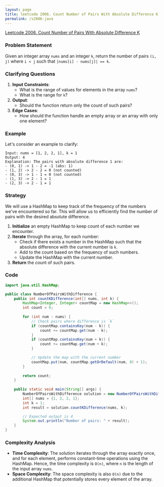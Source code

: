 ```yaml
---
layout: page
title: leetcode 2006. Count Number of Pairs With Absolute Difference K
permalink: /s2006-java
---
```

[Leetcode 2006. Count Number of Pairs With Absolute Difference K](https://algoadvance.github.io/algoadvance/l2006)
### Problem Statement

Given an integer array `nums` and an integer `k`, return the number of pairs `(i, j)` where `i < j` such that `|nums[i] - nums[j]| == k`.

### Clarifying Questions
1. **Input Constraints**:
   - What is the range of values for elements in the array `nums`?
   - What is the range for `k`?
2. **Output**:
   - Should the function return only the count of such pairs?
3. **Edge Cases**:
   - How should the function handle an empty array or an array with only one element?

### Example

Let's consider an example to clarify:

```plaintext
Input: nums = [1, 2, 2, 1], k = 1
Output: 4
Explanation: The pairs with absolute difference 1 are:
- (0, 1) -> 1 - 2 = -1 (abs: 1)
- (1, 2) -> 2 - 2 = 0 (not counted)
- (0, 3) -> 1 - 1 = 0 (not counted)
- (1, 3) -> 2 - 1 = 1
- (2, 3) -> 2 - 1 = 1
```

### Strategy

We will use a HashMap to keep track of the frequency of the numbers we've encountered so far. This will allow us to efficiently find the number of pairs with the desired absolute difference.

1. **Initialize** an empty HashMap to keep count of each number we encounter.
2. **Iterate** through the array, for each number:
   - Check if there exists a number in the HashMap such that the absolute difference with the current number is `k`.
   - Add to the count based on the frequency of such numbers.
   - Update the HashMap with the current number.
3. **Return** the count of such pairs.

### Code

```java
import java.util.HashMap;

public class NumberOfPairsWithDifference {
    public int countKDifference(int[] nums, int k) {
        HashMap<Integer, Integer> countMap = new HashMap<>();
        int count = 0;
        
        for (int num : nums) {
            // Check pairs where difference is `k`
            if (countMap.containsKey(num - k)) {
                count += countMap.get(num - k);
            }
            if (countMap.containsKey(num + k)) {
                count += countMap.get(num + k);
            }

            // Update the map with the current number
            countMap.put(num, countMap.getOrDefault(num, 0) + 1);
        }
        
        return count;
    }
    
    public static void main(String[] args) {
        NumberOfPairsWithDifference solution = new NumberOfPairsWithDifference();
        int[] nums = {1, 2, 2, 1};
        int k = 1;
        int result = solution.countKDifference(nums, k);

        // Expected output is 4
        System.out.println("Number of pairs: " + result);
    }
}
```

### Complexity Analysis

- **Time Complexity**: The solution iterates through the array exactly once, and for each element, performs constant-time operations using the HashMap. Hence, the time complexity is `O(n)`, where `n` is the length of the input array `nums`.
- **Space Complexity**: The space complexity is also `O(n)` due to the additional HashMap that potentially stores every element of the array.
